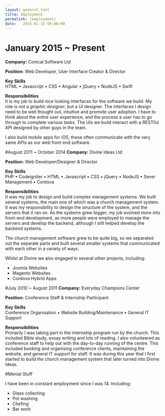 ```yaml
---
layout: general_text
title: Employment
permalink: /employment/
date:   2015-01-15 09:00:00
---
```


# January 2015 ~ Present
**Company:** Conical Software Ltd

**Position:** Web Developer, User Interface Creator & Director

**Key Skills**<br>
HTML &bull;
Javascript &bull;
CSS &bull;
Angular &bull;
jQuery &bull;
NodeJS &bull;
Swift

**Responsibilities**<br>
It is my job to build nice looking interfaces for the software we build. My role is not a *graphic designer*, but a UI designer. The interfaces I design need to be well thought out, intuitive and promote user adoption. I have to think about the entire user experience, and the process a user has to go through to complete various tasks. The UIs we build interact with a RESTful API designed by other guys in the team.

I also build mobile apps for iOS, these often communicate with the very same APIs as our web front end software.


#August 2011 ~ October 2014
**Company:** Divine Ideas Ltd

**Position:** Web Developer/Designer & Director

**Key Skills**<br>
PHP &bull; 
Codeigniter &bull;
HTML &bull;
Javascript &bull;
CSS &bull;
jQuery &bull;
NodeJS &bull;
Sever Management &bull;
Cordova

**Responsibilities**<br>
It was my job to design and build complex management systems. We built several systems, the main one of which was a church management system. It was my responsibility to design the structure of the system, and the servers that it ran on. As the systems grew bigger, my job evolved more into front-end development, as more people were employed to manage the servers and develop the backend, although I still helped develop the backend systems.

The church management software grew to be quite big, so we separated out the separate parts and built several smaller systems that communicated with each other in a variety of ways.

Whilst at Divine we also engaged in several other projects, including:

* Joomla Websites
* Magento Websites
* Cordova Hybrid Apps


#July 2010 ~ August 2011
**Company:** Everyday Champions Center

**Position:** Conference Staff & Internship Participant

**Key Skills**<br>
Conference Organisation &bull; 
Website Building/Maintenance &bull; 
General IT Support

**Responsibilities**<br>
Primarily I was taking part in the internship program run by the church. This included Bible study, essay writing and lots of reading. I also volunteered as conference staff to help out with the day-to-day running of the centre. This included booking and organising conference clients, maintaining the website, and general IT support for staff. It was during this year that I first started to build the church management system that later turned into Divine Ideas.

#Menial Stuff

I have been in constant employment since I was 14. Including:

* Glass collecting
* Pot washing
* Chefing 
* Bar work